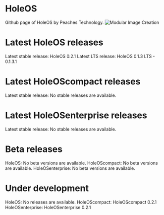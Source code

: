 # HoleOS
Github page of HoleOS by Peaches Technology.
![Modular Image Creation](https://peachestech.net/wp-content/uploads/2020/06/peaches4-1-150x150.png)

# Latest HoleOS releases
Latest stable release: HoleOS 0.2.1
Latest LTS release: HoleOS 0.1.3 LTS - 0.1.3.1

 # Latest HoleOScompact releases
Latest stable release: No stable releases are available.

# Latest HoleOSenterprise releases
Latest stable release: No stable releases are available.

# Beta releases
HoleOS: No beta versions are available.
HoleOScompact: No beta versions are available.
HoleOSenterprise: No beta versions are available.

# Under development
HoleOS: No releases are available.
HoleOScompact: HoleOScompact 0.2.1
HoleOSenterprise: HoleOSenterprise 0.2.1
